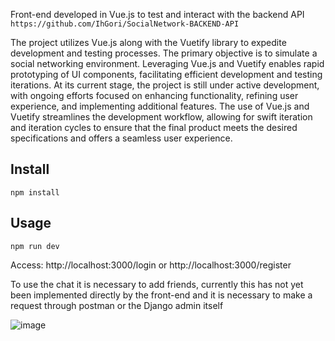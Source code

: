Front-end developed in Vue.js to test and interact with the backend API  `https://github.com/IhGori/SocialNetwork-BACKEND-API`

The project utilizes Vue.js along with the Vuetify library to expedite development and testing processes. The primary objective is to simulate a social networking environment. Leveraging Vue.js and Vuetify enables rapid prototyping of UI components, facilitating efficient development and testing iterations.
At its current stage, the project is still under active development, with ongoing efforts focused on enhancing functionality, refining user experience, and implementing additional features. The use of Vue.js and Vuetify streamlines the development workflow, allowing for swift iteration and iteration cycles to ensure that the final product meets the desired specifications and offers a seamless user experience.
## Install
`npm install`

## Usage
`npm run dev`

Access: http://localhost:3000/login or http://localhost:3000/register

To use the chat it is necessary to add friends, currently this has not yet been implemented directly by the front-end and it is necessary to make a request through postman or the Django admin itself


![image](https://github.com/IhGori/SocialNetwork-FRONTEND/assets/73910233/112ba20d-32f2-4617-bde4-a214563af292)
